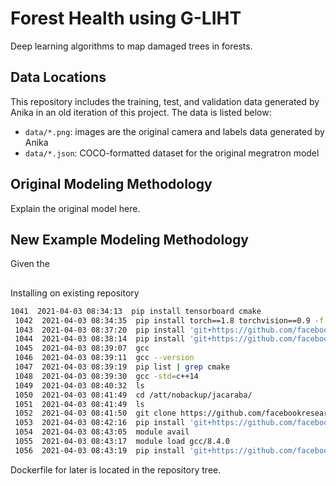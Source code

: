 # Forest Health using G-LIHT

Deep learning algorithms to map damaged trees in forests.

## Data Locations

This repository includes the training, test, and validation data generated by
Anika in an old iteration of this project. The data is listed below:

- `data/*.png`: images are the original camera and labels data generated by Anika
- `data/*.json`: COCO-formatted dataset for the original megratron model

## Original Modeling Methodology

Explain the original model here.

## New Example Modeling Methodology

Given the 

## 

Installing on existing repository

```bash
1041  2021-04-03 08:34:13  pip install tensorboard cmake
 1042  2021-04-03 08:34:35  pip install torch==1.8 torchvision==0.9 -f https://download.pytorch.org/whl/cu101/torch_stable.html
 1043  2021-04-03 08:37:20  pip install 'git+https://github.com/facebookresearch/fvcore'
 1044  2021-04-03 08:38:14  pip install 'git+https://github.com/facebookresearch/detectron2.git'
 1045  2021-04-03 08:39:07  gcc
 1046  2021-04-03 08:39:11  gcc --version
 1047  2021-04-03 08:39:19  pip list | grep cmake
 1048  2021-04-03 08:39:30  gcc -std=c++14
 1049  2021-04-03 08:40:32  ls
 1050  2021-04-03 08:41:49  cd /att/nobackup/jacaraba/
 1051  2021-04-03 08:41:49  ls
 1052  2021-04-03 08:41:50  git clone https://github.com/facebookresearch/detectron2
 1053  2021-04-03 08:42:16  pip install 'git+https://github.com/facebookresearch/detectron2.git'
 1054  2021-04-03 08:43:05  module avail
 1055  2021-04-03 08:43:17  module load gcc/8.4.0
 1056  2021-04-03 08:43:19  pip install 'git+https://github.com/facebookresearch/detectron2.git'
 ```
 
 Dockerfile for later is located in the repository tree.
